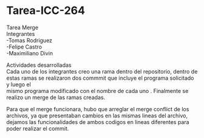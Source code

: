 # Tarea-ICC-264
Tarea Merge<br/>
Integrantes<br/>
-Tomas Rodriguez<br/>
-Felipe Castro <br/>
-Maximiliano Divin<br/>

Actividades desarrolladas<br/>
Cada uno de los integrantes creo una rama dentro del repositorio, dentro de estas ramas se realizaron dos commmit que incluye el programa solicitado y luego el<br/> mismo programa modificado con el nombre de cada uno . Finalmente se realizo un merge de las ramas creadas.

Para que el merge funcionara, hubo que arreglar el merge conflict de los archivos, ya que presentaban cambios en las mismas lineas del archivo, dejamos las funcionalidades de ambos codigos en lineas diferentes para poder realizar el commit. 
